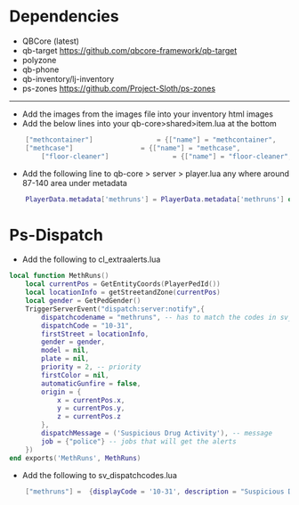 # Dependencies
- QBCore (latest)
- qb-target https://github.com/qbcore-framework/qb-target
- polyzone
- qb-phone
- qb-inventory/lj-inventory
- ps-zones https://github.com/Project-Sloth/ps-zones
------------------------------------------------------------------------------------

* Add the images from the images file into your inventory html images
* Add the below lines into your qb-core>shared>item.lua at the bottom
```lua
	["methcontainer"] 			     = {["name"] = "methcontainer",				    ["label"] = "Meth Container",			   	["weight"] = 9500,    	["type"] = "item",		["image"] = "methcontainer.png",         ["unique"] = true,		["useable"] = false,	    ["shouldClose"] = true,    ["combinable"] = nil,   ["description"] = "Container full of white powder"},
	["methcase"] 			     = {["name"] = "methcase",				    ["label"] = "Shiny Case",			   	["weight"] = 4500,    	["type"] = "item",		["image"] = "securitycase.png",         ["unique"] = true,		["useable"] = true,	    ["shouldClose"] = true,    ["combinable"] = nil,   ["description"] = "Briefcase full of money"},
    	["floor-cleaner"] 			     = {["name"] = "floor-cleaner",				    ["label"] = "Floor Cleaner",			["weight"] = 1000,    	["type"] = "item",		["image"] = "floorcleaner.png",         	["unique"] = true,		["useable"] = false,	    ["shouldClose"] = true,    ["combinable"] = nil,   ["description"] = "",								["created"] = nil, 		["decay"] = 0.0	},

```

* Add the following line to qb-core > server > player.lua any where around 87-140 area under metadata
```lua
    PlayerData.metadata['methruns'] = PlayerData.metadata['methruns'] or 0
```


# Ps-Dispatch

* Add the following to cl_extraalerts.lua
```lua
local function MethRuns()
    local currentPos = GetEntityCoords(PlayerPedId())
    local locationInfo = getStreetandZone(currentPos)
    local gender = GetPedGender()
    TriggerServerEvent("dispatch:server:notify",{
        dispatchcodename = "methruns", -- has to match the codes in sv_dispatchcodes.lua so that it generates the right blip
        dispatchCode = "10-31",
        firstStreet = locationInfo,
        gender = gender,
        model = nil,
        plate = nil,
        priority = 2, -- priority
        firstColor = nil,
        automaticGunfire = false,
        origin = {
            x = currentPos.x,
            y = currentPos.y,
            z = currentPos.z
        },
        dispatchMessage = ('Suspicious Drug Activity'), -- message
        job = {"police"} -- jobs that will get the alerts
    })
end exports('MethRuns', MethRuns)
```

* Add the following to sv_dispatchcodes.lua
```lua
	["methruns"] =  {displayCode = '10-31', description = "Suspicious Drug Activity", radius = 0, recipientList = {'police'}, blipSprite = 514, blipColour = 43, blipScale = 1.5, blipLength = 2, sound = "robberysound", offset = "false"},
```
